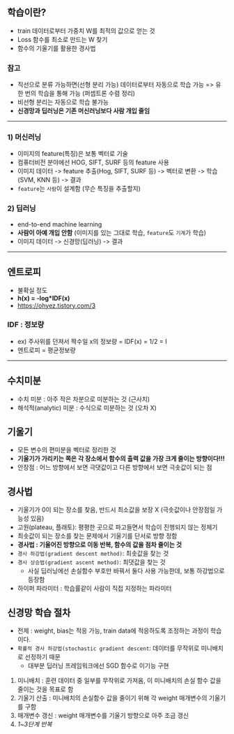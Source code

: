 ## 학습이란?
* train 데이터로부터 가중치 W를 최적의 값으로 얻는 것
* Loss 함수를 최소로 만드는 W 찾기
* 함수의 기울기를 활용한 경사법

### 참고
* 직선으로 분류 가능하면(선형 분리 가능) 데이터로부터 자동으로 학습 가능 => 유한 번의 학습을 통해 가능 (퍼셉트론 수렴 정리)
* 비선형 분리는 자동으로 학습 불가능
* __신경망과 딥러닝은 기존 머신러닝보다 사람 개입 줄임__

***

### 1) 머신러닝
* 이미지의 feature(특징)은 보통 벡터로 기술
* 컴퓨터비전 분야에선 HOG, SIFT, SURF 등의 feature 사용
* 이미지 데이터 -> feature 추출(Hog, SIFT, SURF 등) -> 벡터로 변환 -> 학습(SVM, KNN 등) -> 결과
* `feature`는 `사람`이 설계함 (무슨 특징을 추출할지)

### 2) 딥러닝
* end-to-end machine learning
* __사람이 아예 개입 안함__ (이미지를 있는 그대로 학습, `feature`도 `기계`가 학습)
* 이미지 데이터 -> 신경망(딥러닝) -> 결과 

***

## 엔트로피
* 불확실 정도
* __h(x) = -log*IDF(x)__
* https://ohyez.tistory.com/3
### IDF : 정보량
* ex) 주사위를 던져서 짝수일 x의 정보량 = IDF(x) = 1/2 = I
* 엔트로피 = 평균정보량

***

## 수치미분
* 수치 미분 : 아주 작은 차분으로 미분하는 것 (근사치)
* 해석적(analytic) 미분 : 수식으로 미분하는 것 (오차 X)

## 기울기
- 모든 변수의 편미분을 벡터로 정리한 것
- __기울기가 가리키는 쪽은 각 장소에서 함수의 출력 값을 가장 크게 줄이는 방향이다!!!__
- 안장점 : 어느 방향에서 보면 극댓값이고 다른 방향에서 보면 극솟값이 되는 점

## 경사법
- 기울기가 0이 되는 장소를 찾음, 반드시 최소값을 보장 X (극솟값이나 안장점일 가능성 있음)
- 고원(plateau, 플래토): 평평한 곳으로 파고들면서 학습이 진행되지 않는 정체기
- 최솟값이 되는 장소를 찾는 문제에서 기울기를 단서로 방향 정함
- __경사법 : 기울어진 방향으로 이동 반복, 함수의 값을 점차 줄이는 것__
- `경사 하강법(gradient descent method)`: 최솟값을 찾는 것 
- `경사 상승법(gradient ascent method)`: 최댓값을 찾는 것
	+ 사실 딥러닝에선 손실함수 부호만 바꿔서 둘다 사용 가능한데, 보통 하강법으로 등장함
- 하이퍼 파라미터 : 학습률같이 사람이 직접 지정하는 파라미터

## 신경망 학습 절차
- 전제 : weight, bias는 적응 가능, train data에 적응하도록 조정하는 과정이 학습이다.
- `확률적 경사 하강법(stochastic gradient descent`: 데이터를 무작위로 미니배치로 선정하기 때문
	+ 대부분 딥러닝 프레임워크에선 SGD 함수로 이기능 구현
1. 미니배치 : 훈련 데이터 중 일부를 무작위로 가져옴, 이 미니배치의 손실 함수 값을 줄이는 것을 목표로 함
2. 기울기 산출 : 미니배치의 손실함수 값을 줄이기 위해 각 weight 매개변수의 기울기를 구함
3. 매개변수 갱신 : weight 매개변수를 기울기 방향으로 아주 조금 갱신
4. _1~3단계 반복_


